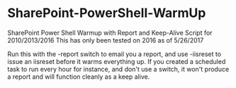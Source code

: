 # SharePoint-PowerShell-WarmUp
SharePoint Power Shell Warmup with Report and Keep-Alive Script for 2010/2013/2016
This has only been tested on 2016 as of 5/26/2017

Run this with the -report switch to email you a report, and use -iisreset to issue an iisreset before it warms everything up.
If you created a scheduled task to run every hour for instance, and don't use a switch, it won't produce a report and will function cleanly as a keep alive.
